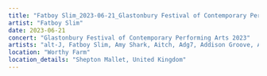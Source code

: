 ```yaml
---
title: "Fatboy Slim_2023-06-21_Glastonbury Festival of Contemporary Performing Arts 2023"
artist: "Fatboy Slim"
date: 2023-06-21
concert: "Glastonbury Festival of Contemporary Performing Arts 2023"
artists: "alt-J, Fatboy Slim, Amy Shark, Aitch, Adg7, Addison Groove, Ahadadream, Ball Park Music, Aba Shanti-I"
location: "Worthy Farm"
location_details: "Shepton Mallet, United Kingdom"
---
```

